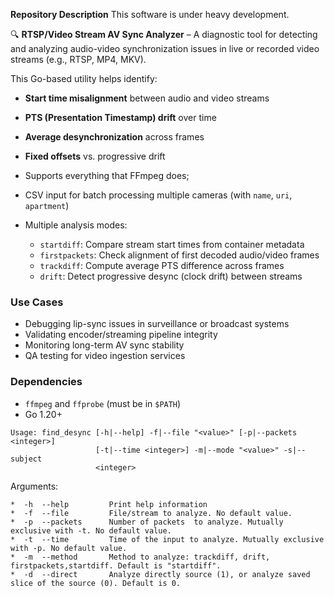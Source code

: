**Repository Description**
This software is under heavy development.

🔍 **RTSP/Video Stream AV Sync Analyzer** – A diagnostic tool for detecting and analyzing audio-video synchronization issues in live or recorded video streams (e.g., RTSP, MP4, MKV).

This Go-based utility helps identify:
- **Start time misalignment** between audio and video streams
- **PTS (Presentation Timestamp) drift** over time
- **Average desynchronization** across frames
- **Fixed offsets** vs. progressive drift


- Supports everything that FFmpeg does;
- CSV input for batch processing multiple cameras (with `name`, `uri`, `apartment`)
- Multiple analysis modes:
  - `startdiff`: Compare stream start times from container metadata
  - `firstpackets`: Check alignment of first decoded audio/video frames
  - `trackdiff`: Compute average PTS difference across frames
  - `drift`: Detect progressive desync (clock drift) between streams

###  Use Cases
- Debugging lip-sync issues in surveillance or broadcast systems
- Validating encoder/streaming pipeline integrity
- Monitoring long-term AV sync stability
- QA testing for video ingestion services

###  Dependencies
- `ffmpeg` and `ffprobe` (must be in `$PATH`)
- Go 1.20+
```
Usage: find_desync [-h|--help] -f|--file "<value>" [-p|--packets <integer>]
                   [-t|--time <integer>] -m|--mode "<value>" -s|--subject
                   <integer>

```
Arguments:

```
*  -h  --help         Print help information
*  -f  --file         File/stream to analyze. No default value.
*  -p  --packets      Number of packets  to analyze. Mutually exclusive with -t. No default value.
*  -t  --time         Time of the input to analyze. Mutually exclusive with -p. No default value.
*  -m  --method       Method to analyze: trackdiff, drift, firstpackets,startdiff. Default is "startdiff".
*  -d  --direct       Analyze directly source (1), or analyze saved slice of the source (0). Default is 0.
```